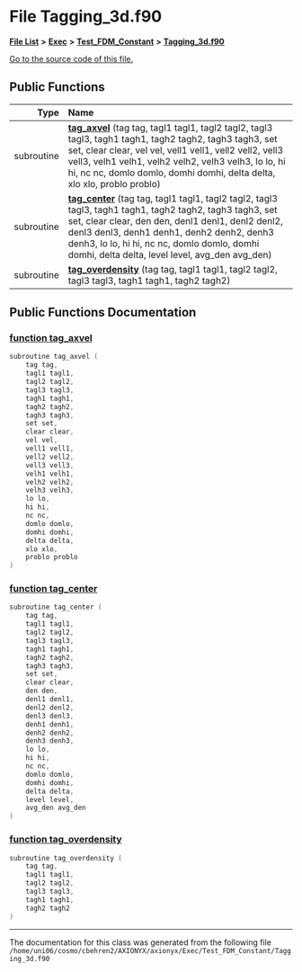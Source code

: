
# File Tagging\_3d.f90


[**File List**](files.md) **>** [**Exec**](dir_43a12cefb7942b6f49b5b628aafd3192.md) **>** [**Test\_FDM\_Constant**](dir_dc30eb4f3863259951c1638e5967b109.md) **>** [**Tagging\_3d.f90**](Exec_2Test__FDM__Constant_2Tagging__3d_8f90.md)

[Go to the source code of this file.](Exec_2Test__FDM__Constant_2Tagging__3d_8f90_source.md)


















## Public Functions

| Type | Name |
| ---: | :--- |
|  subroutine | [**tag\_axvel**](Exec_2Test__FDM__Constant_2Tagging__3d_8f90.md#function-tag-axvel) (tag tag, tagl1 tagl1, tagl2 tagl2, tagl3 tagl3, tagh1 tagh1, tagh2 tagh2, tagh3 tagh3, set set, clear clear, vel vel, vell1 vell1, vell2 vell2, vell3 vell3, velh1 velh1, velh2 velh2, velh3 velh3, lo lo, hi hi, nc nc, domlo domlo, domhi domhi, delta delta, xlo xlo, problo problo) <br> |
|  subroutine | [**tag\_center**](Exec_2Test__FDM__Constant_2Tagging__3d_8f90.md#function-tag-center) (tag tag, tagl1 tagl1, tagl2 tagl2, tagl3 tagl3, tagh1 tagh1, tagh2 tagh2, tagh3 tagh3, set set, clear clear, den den, denl1 denl1, denl2 denl2, denl3 denl3, denh1 denh1, denh2 denh2, denh3 denh3, lo lo, hi hi, nc nc, domlo domlo, domhi domhi, delta delta, level level, avg\_den avg\_den) <br> |
|  subroutine | [**tag\_overdensity**](Exec_2Test__FDM__Constant_2Tagging__3d_8f90.md#function-tag-overdensity) (tag tag, tagl1 tagl1, tagl2 tagl2, tagl3 tagl3, tagh1 tagh1, tagh2 tagh2) <br> |








## Public Functions Documentation


### <a href="#function-tag-axvel" id="function-tag-axvel">function tag\_axvel </a>


```cpp
subroutine tag_axvel (
    tag tag,
    tagl1 tagl1,
    tagl2 tagl2,
    tagl3 tagl3,
    tagh1 tagh1,
    tagh2 tagh2,
    tagh3 tagh3,
    set set,
    clear clear,
    vel vel,
    vell1 vell1,
    vell2 vell2,
    vell3 vell3,
    velh1 velh1,
    velh2 velh2,
    velh3 velh3,
    lo lo,
    hi hi,
    nc nc,
    domlo domlo,
    domhi domhi,
    delta delta,
    xlo xlo,
    problo problo
) 
```



### <a href="#function-tag-center" id="function-tag-center">function tag\_center </a>


```cpp
subroutine tag_center (
    tag tag,
    tagl1 tagl1,
    tagl2 tagl2,
    tagl3 tagl3,
    tagh1 tagh1,
    tagh2 tagh2,
    tagh3 tagh3,
    set set,
    clear clear,
    den den,
    denl1 denl1,
    denl2 denl2,
    denl3 denl3,
    denh1 denh1,
    denh2 denh2,
    denh3 denh3,
    lo lo,
    hi hi,
    nc nc,
    domlo domlo,
    domhi domhi,
    delta delta,
    level level,
    avg_den avg_den
) 
```



### <a href="#function-tag-overdensity" id="function-tag-overdensity">function tag\_overdensity </a>


```cpp
subroutine tag_overdensity (
    tag tag,
    tagl1 tagl1,
    tagl2 tagl2,
    tagl3 tagl3,
    tagh1 tagh1,
    tagh2 tagh2
) 
```



------------------------------
The documentation for this class was generated from the following file `/home/uni06/cosmo/cbehren2/AXIONYX/axionyx/Exec/Test_FDM_Constant/Tagging_3d.f90`